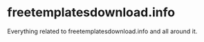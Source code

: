 freetemplatesdownload.info
==========================

Everything related to freetemplatesdownload.info and all around it.
